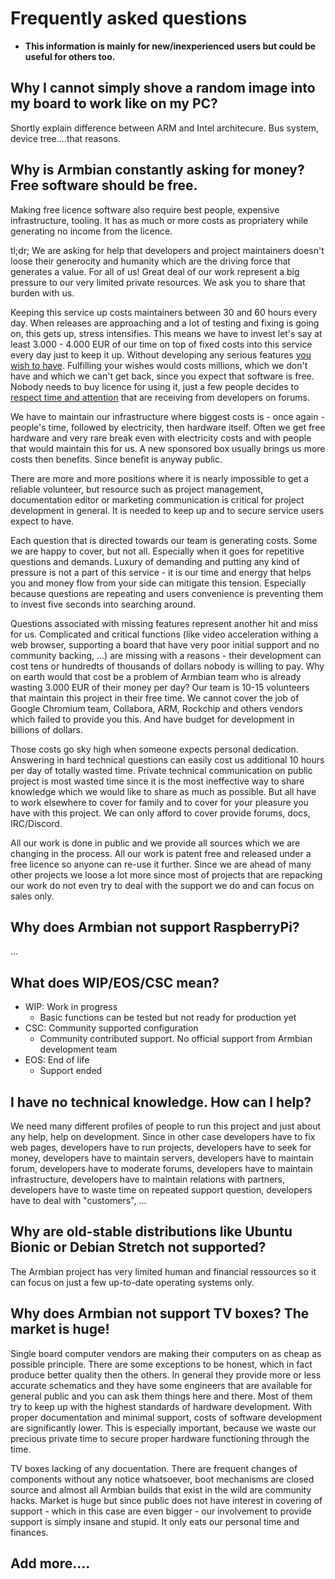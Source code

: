 # Frequently asked questions

- **This information is mainly for new/inexperienced users but could be useful for others too.**

## Why I cannot simply shove a random image into my board to work like on my PC?

Shortly explain difference between ARM and Intel architecure. Bus system, device tree....that reasons.
	
## Why is Armbian constantly asking for money? Free software should be free.

Making free licence software also require best people, expensive infrastructure, tooling. It has as much or more costs as propriatery while generating no income from the licence.

tl;dr; We are asking for help that developers and project maintainers doesn't loose their generocity and humanity which are the driving force that generates a value. For all of us! Great deal of our work represent a big pressure to our very limited private resources. We ask you to share that burden with us.

Keeping this service up costs maintainers between 30 and 60 hours every day. When releases are approaching and a lot of testing and fixing is going on, this gets up, stress intensifies. This means we have to invest let's say at least 3.000 - 4.000 EUR of our time on top of fixed costs into this service every day just to keep it up. Without developing any serious features [you wish to have](https://forum.armbian.com/forum/38-feature-requests/). Fulfilling your wishes would costs millions, which we don't have and which we can't get back, since you expect that software is free. Nobody needs to buy licence for using it, just a few people decides to [respect time and attention](https://forum.armbian.com/subscriptions/) that are receiving from developers on forums. 

We have to maintain our infrastructure where biggest costs is - once again - people's time, followed by electricity, then hardware itself. Often we get free hardware and very rare break even with electricity costs and with people that would maintain this for us. A new sponsored box usually brings us more costs then benefits. Since benefit is anyway public.

There are more and more positions where it is nearly impossible to get a reliable volunteer, but resource such as project management, documentation editor or marketing communication is critical for project development in general. It is needed to keep up and to secure service users expect to have.

Each question that is directed towards our team is generating costs. Some we are happy to cover, but not all. Especially when it goes for repetitive questions and demands. Luxury of demanding and putting any kind of pressure is not a part of this service - it is our time and energy that helps you and money flow from your side can mitigate this tension. Especially because questions are repeating and users convenience is preventing them to invest five seconds into searching around.

Questions associated with missing features represent another hit and miss for us. Complicated and critical functions (like video acceleration withing a web browser, supporting a board that have very poor initial support and no community backing, ...) are missing with a reasons - their development can cost tens or hundredts of thousands of dollars nobody is willing to pay. Why on earth would that cost be a problem of Armbian team who is already wasting 3.000 EUR of their money per day? Our team is 10-15 volunteers that maintain this project in their free time. We cannot cover the job of Google Chromium team, Collabora, ARM, Rockchip and others vendors which failed to provide you this. And have budget for development in billions of dollars.

Those costs go sky high when someone expects personal dedication. Answering in hard technical questions can easily cost us additional 10 hours per day of totally wasted time. Private technical communication on public project is most wasted time since it is the most ineffective way to share knowledge which we would like to share as much as possible. But all have to work elsewhere to cover for family and to cover for your pleasure you have with this project. We can only afford to cover provide forums, docs, IRC/Discord.

All our work is done in public and we provide all sources which we are changing in the process. All our work is patent free and released under a free licence so anyone can re-use it further. Since we are ahead of many other projects we loose a lot more since most of projects that are repacking our work do not even try to deal with the support we do and can focus on sales only.

## Why does Armbian not support RaspberryPi?

...

## What does WIP/EOS/CSC mean?

- WIP: Work in progress
  - Basic functions can be tested but not ready for production yet
- CSC: Community supported configuration
  - Community contributed support. No official support from Armbian development team
- EOS: End of life
  - Support ended

## I have no technical knowledge. How can I help?

We need many different profiles of people to run this project and just about any help, help on development. Since in other case developers have to fix web pages, developers have to run projects, developers have to seek for money, developers have to maintain servers, developers have to maintain forum, developers have to moderate forums, developers have to maintain infrastructure, developers have to maintain relations with partners, developers have to waste time on repeated support question, developers have to deal with "customers", ...

## Why are old-stable distributions like Ubuntu Bionic or Debian Stretch not supported?

The Armbian project has very limited human and financial ressources so it can focus on just a few up-to-date operating systems only.

## Why does Armbian not support TV boxes? The market is huge!

Single board computer vendors are making their computers on as cheap as possible principle. There are some exceptions to be honest, which in fact produce better quality then the others. In general they provide more or less accurate schematics and they have some engineers that are available for general public and you can ask them things here and there. Most of them try to keep up with the highest standards of hardware development. With proper documentation and minimal support, costs of software development are significantly lower. This is especially important, because we waste our precious private time to secure proper hardware functioning through the time.

TV boxes lacking of any docuentation. There are frequent changes of components without any notice whatsoever, boot mechanisms are closed source and almost all Armbian builds that exist in the wild are community hacks. Market is huge but since public does not have interest in covering of support - which in this case are even bigger - our involvement to provide support is simply insane and stupid. It only eats our personal time and finances.

## Add more....
